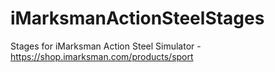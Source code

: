 # iMarksmanActionSteelStages
 Stages for iMarksman Action Steel Simulator - https://shop.imarksman.com/products/sport
